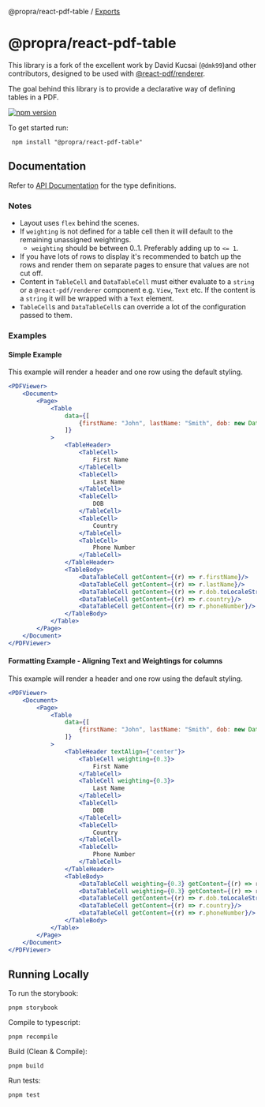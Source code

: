 @propra/react-pdf-table / [Exports](modules.md)

# @propra/react-pdf-table

This library is a fork of the excellent work by David Kucsai (`@dmk99`)and other contributors, designed to be used with [@react-pdf/renderer](https://www.npmjs.com/package/@react-pdf/renderer).

The goal behind this library is to provide a declarative way of defining tables in a PDF.

[![npm version](http://img.shields.io/npm/v/@propra/react-pdf-table.svg?style=flat)](https://npmjs.org/package/@propra/react-pdf-table "View this project on npm")

To get started run:

```
 npm install "@propra/react-pdf-table"
 ```
 

## Documentation

Refer to [API Documentation](https://github.com/propra-tech/react-pdf-table/tree/master/docs/typedoc/modules.md) for the type definitions.

### Notes

- Layout uses `flex` behind the scenes. 
- If `weighting` is not defined for a table cell then it will default to the remaining unassigned weightings.
    - `weighting` should be between 0..1. Preferably adding up to `<= 1`.
- If you have lots of rows to display it's recommended to batch up the rows and render them on separate pages to ensure 
    that values are not cut off.
- Content in `TableCell` and `DataTableCell` must either evaluate to a `string` or a `@react-pdf/renderer` component
e.g. `View`, `Text` etc. If the content is a `string` it will be wrapped with a `Text` element.
- `TableCell`s and `DataTableCell`s can override a lot of the configuration passed to them.

### Examples

#### Simple Example

This example will render a header and one row using the default styling.

```jsx
<PDFViewer>
    <Document>
        <Page>
            <Table
                data={[
                    {firstName: "John", lastName: "Smith", dob: new Date(2000, 1, 1), country: "Australia", phoneNumber: "xxx-0000-0000"}
                ]}
            >
                <TableHeader>
                    <TableCell>
                        First Name
                    </TableCell>
                    <TableCell>
                        Last Name
                    </TableCell>
                    <TableCell>
                        DOB
                    </TableCell>
                    <TableCell>
                        Country
                    </TableCell>
                    <TableCell>
                        Phone Number
                    </TableCell>
                </TableHeader>
                <TableBody>
                    <DataTableCell getContent={(r) => r.firstName}/>
                    <DataTableCell getContent={(r) => r.lastName}/>
                    <DataTableCell getContent={(r) => r.dob.toLocaleString()}/>
                    <DataTableCell getContent={(r) => r.country}/>
                    <DataTableCell getContent={(r) => r.phoneNumber}/>
                </TableBody>
            </Table>
        </Page>
    </Document>
</PDFViewer>
```

#### Formatting Example - Aligning Text and Weightings for columns

This example will render a header and one row using the default styling.

```jsx
<PDFViewer>
    <Document>
        <Page>
            <Table
                data={[
                    {firstName: "John", lastName: "Smith", dob: new Date(2000, 1, 1), country: "Australia", phoneNumber: "xxx-0000-0000"}
                ]}
            >
                <TableHeader textAlign={"center"}>
                    <TableCell weighting={0.3}>
                        First Name
                    </TableCell>
                    <TableCell weighting={0.3}>
                        Last Name
                    </TableCell>
                    <TableCell>
                        DOB
                    </TableCell>
                    <TableCell>
                        Country
                    </TableCell>
                    <TableCell>
                        Phone Number
                    </TableCell>
                </TableHeader>
                <TableBody>
                    <DataTableCell weighting={0.3} getContent={(r) => r.firstName}/>
                    <DataTableCell weighting={0.3} getContent={(r) => r.lastName}/>
                    <DataTableCell getContent={(r) => r.dob.toLocaleString()}/>
                    <DataTableCell getContent={(r) => r.country}/>
                    <DataTableCell getContent={(r) => r.phoneNumber}/>
                </TableBody>
            </Table>
        </Page>
    </Document>
</PDFViewer>
```

## Running Locally

To run the storybook:
```
pnpm storybook
```

Compile to typescript: 
```
pnpm recompile
```

Build (Clean & Compile):
```
pnpm build
```

Run tests:
```
pnpm test
```
